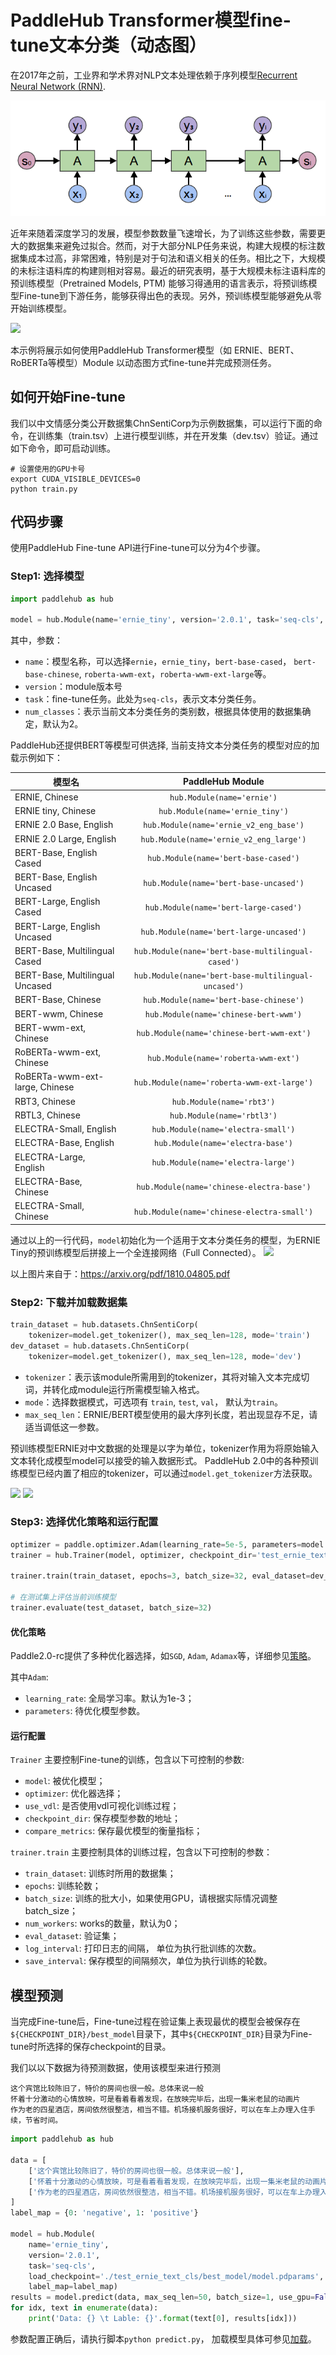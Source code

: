 # PaddleHub Transformer模型fine-tune文本分类（动态图）

在2017年之前，工业界和学术界对NLP文本处理依赖于序列模型[Recurrent Neural Network (RNN)](https://baike.baidu.com/item/%E5%BE%AA%E7%8E%AF%E7%A5%9E%E7%BB%8F%E7%BD%91%E7%BB%9C/23199490?fromtitle=RNN&fromid=5707183&fr=aladdin).

![](../../docs/imgs/RNN_Sample.png)

近年来随着深度学习的发展，模型参数数量飞速增长，为了训练这些参数，需要更大的数据集来避免过拟合。然而，对于大部分NLP任务来说，构建大规模的标注数据集成本过高，非常困难，特别是对于句法和语义相关的任务。相比之下，大规模的未标注语料库的构建则相对容易。最近的研究表明，基于大规模未标注语料库的预训练模型（Pretrained Models, PTM) 能够习得通用的语言表示，将预训练模型Fine-tune到下游任务，能够获得出色的表现。另外，预训练模型能够避免从零开始训练模型。

![](https://ai-studio-static-online.cdn.bcebos.com/327f44ff3ed24493adca5ddc4dc24bf61eebe67c84a6492f872406f464fde91e)


本示例将展示如何使用PaddleHub Transformer模型（如 ERNIE、BERT、RoBERTa等模型）Module 以动态图方式fine-tune并完成预测任务。

## 如何开始Fine-tune


我们以中文情感分类公开数据集ChnSentiCorp为示例数据集，可以运行下面的命令，在训练集（train.tsv）上进行模型训练，并在开发集（dev.tsv）验证。通过如下命令，即可启动训练。

```shell
# 设置使用的GPU卡号
export CUDA_VISIBLE_DEVICES=0
python train.py
```


## 代码步骤

使用PaddleHub Fine-tune API进行Fine-tune可以分为4个步骤。

### Step1: 选择模型
```python
import paddlehub as hub

model = hub.Module(name='ernie_tiny', version='2.0.1', task='seq-cls', num_classes=2)
```

其中，参数：

* `name`：模型名称，可以选择`ernie`，`ernie_tiny`，`bert-base-cased`， `bert-base-chinese`, `roberta-wwm-ext`，`roberta-wwm-ext-large`等。
* `version`：module版本号
* `task`：fine-tune任务。此处为`seq-cls`，表示文本分类任务。
* `num_classes`：表示当前文本分类任务的类别数，根据具体使用的数据集确定，默认为2。

PaddleHub还提供BERT等模型可供选择, 当前支持文本分类任务的模型对应的加载示例如下：

模型名                           | PaddleHub Module
---------------------------------- | :------:
ERNIE, Chinese                     | `hub.Module(name='ernie')`
ERNIE tiny, Chinese                | `hub.Module(name='ernie_tiny')`
ERNIE 2.0 Base, English            | `hub.Module(name='ernie_v2_eng_base')`
ERNIE 2.0 Large, English           | `hub.Module(name='ernie_v2_eng_large')`
BERT-Base, English Cased           | `hub.Module(name='bert-base-cased')`
BERT-Base, English Uncased         | `hub.Module(name='bert-base-uncased')`
BERT-Large, English Cased          | `hub.Module(name='bert-large-cased')`
BERT-Large, English Uncased        | `hub.Module(name='bert-large-uncased')`
BERT-Base, Multilingual Cased      | `hub.Module(nane='bert-base-multilingual-cased')`
BERT-Base, Multilingual Uncased    | `hub.Module(nane='bert-base-multilingual-uncased')`
BERT-Base, Chinese                 | `hub.Module(name='bert-base-chinese')`
BERT-wwm, Chinese                  | `hub.Module(name='chinese-bert-wwm')`
BERT-wwm-ext, Chinese              | `hub.Module(name='chinese-bert-wwm-ext')`
RoBERTa-wwm-ext, Chinese           | `hub.Module(name='roberta-wwm-ext')`
RoBERTa-wwm-ext-large, Chinese     | `hub.Module(name='roberta-wwm-ext-large')`
RBT3, Chinese                      | `hub.Module(name='rbt3')`
RBTL3, Chinese                     | `hub.Module(name='rbtl3')`
ELECTRA-Small, English             | `hub.Module(name='electra-small')`
ELECTRA-Base, English              | `hub.Module(name='electra-base')`
ELECTRA-Large, English             | `hub.Module(name='electra-large')`
ELECTRA-Base, Chinese              | `hub.Module(name='chinese-electra-base')`
ELECTRA-Small, Chinese             | `hub.Module(name='chinese-electra-small')`

通过以上的一行代码，`model`初始化为一个适用于文本分类任务的模型，为ERNIE Tiny的预训练模型后拼接上一个全连接网络（Full Connected）。
![](https://ai-studio-static-online.cdn.bcebos.com/f9e1bf9d56c6412d939960f2e3767c2f13b93eab30554d738b137ab2b98e328c)

以上图片来自于：https://arxiv.org/pdf/1810.04805.pdf

### Step2: 下载并加载数据集

```python
train_dataset = hub.datasets.ChnSentiCorp(
    tokenizer=model.get_tokenizer(), max_seq_len=128, mode='train')
dev_dataset = hub.datasets.ChnSentiCorp(
    tokenizer=model.get_tokenizer(), max_seq_len=128, mode='dev')
```

* `tokenizer`：表示该module所需用到的tokenizer，其将对输入文本完成切词，并转化成module运行所需模型输入格式。
* `mode`：选择数据模式，可选项有 `train`, `test`, `val`， 默认为`train`。
* `max_seq_len`：ERNIE/BERT模型使用的最大序列长度，若出现显存不足，请适当调低这一参数。

预训练模型ERNIE对中文数据的处理是以字为单位，tokenizer作用为将原始输入文本转化成模型model可以接受的输入数据形式。 PaddleHub 2.0中的各种预训练模型已经内置了相应的tokenizer，可以通过`model.get_tokenizer`方法获取。

![](https://bj.bcebos.com/paddlehub/paddlehub-img/ernie_network_1.png)
![](https://bj.bcebos.com/paddlehub/paddlehub-img/ernie_network_2.png)

### Step3:  选择优化策略和运行配置

```python
optimizer = paddle.optimizer.Adam(learning_rate=5e-5, parameters=model.parameters())
trainer = hub.Trainer(model, optimizer, checkpoint_dir='test_ernie_text_cls')

trainer.train(train_dataset, epochs=3, batch_size=32, eval_dataset=dev_dataset)

# 在测试集上评估当前训练模型
trainer.evaluate(test_dataset, batch_size=32)
```

#### 优化策略

Paddle2.0-rc提供了多种优化器选择，如`SGD`, `Adam`, `Adamax`等，详细参见[策略](https://www.paddlepaddle.org.cn/documentation/docs/zh/2.0-rc/api/paddle/optimizer/optimizer/Optimizer_cn.html)。

其中`Adam`:

* `learning_rate`: 全局学习率。默认为1e-3；
* `parameters`: 待优化模型参数。

#### 运行配置

`Trainer` 主要控制Fine-tune的训练，包含以下可控制的参数:

* `model`: 被优化模型；
* `optimizer`: 优化器选择；
* `use_vdl`: 是否使用vdl可视化训练过程；
* `checkpoint_dir`: 保存模型参数的地址；
* `compare_metrics`: 保存最优模型的衡量指标；

`trainer.train` 主要控制具体的训练过程，包含以下可控制的参数：

* `train_dataset`: 训练时所用的数据集；
* `epochs`: 训练轮数；
* `batch_size`: 训练的批大小，如果使用GPU，请根据实际情况调整batch_size；
* `num_workers`: works的数量，默认为0；
* `eval_dataset`: 验证集；
* `log_interval`: 打印日志的间隔， 单位为执行批训练的次数。
* `save_interval`: 保存模型的间隔频次，单位为执行训练的轮数。

## 模型预测

当完成Fine-tune后，Fine-tune过程在验证集上表现最优的模型会被保存在`${CHECKPOINT_DIR}/best_model`目录下，其中`${CHECKPOINT_DIR}`目录为Fine-tune时所选择的保存checkpoint的目录。

我们以以下数据为待预测数据，使用该模型来进行预测

```text
这个宾馆比较陈旧了，特价的房间也很一般。总体来说一般
怀着十分激动的心情放映，可是看着看着发现，在放映完毕后，出现一集米老鼠的动画片
作为老的四星酒店，房间依然很整洁，相当不错。机场接机服务很好，可以在车上办理入住手续，节省时间。
```

```python
import paddlehub as hub

data = [
    ['这个宾馆比较陈旧了，特价的房间也很一般。总体来说一般'],
    ['怀着十分激动的心情放映，可是看着看着发现，在放映完毕后，出现一集米老鼠的动画片'],
    ['作为老的四星酒店，房间依然很整洁，相当不错。机场接机服务很好，可以在车上办理入住手续，节省时间。'],
]
label_map = {0: 'negative', 1: 'positive'}

model = hub.Module(
    name='ernie_tiny',
    version='2.0.1',
    task='seq-cls',
    load_checkpoint='./test_ernie_text_cls/best_model/model.pdparams',
    label_map=label_map)
results = model.predict(data, max_seq_len=50, batch_size=1, use_gpu=False)
for idx, text in enumerate(data):
    print('Data: {} \t Lable: {}'.format(text[0], results[idx]))
```

参数配置正确后，请执行脚本`python predict.py`， 加载模型具体可参见[加载](https://www.paddlepaddle.org.cn/documentation/docs/zh/2.0-rc/api/paddle/framework/io/load_cn.html#load)。
